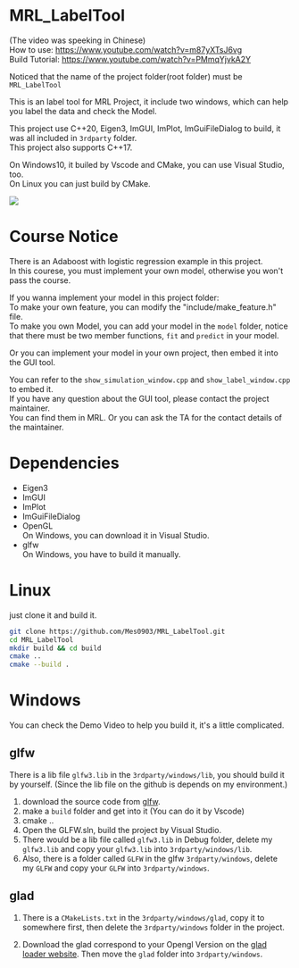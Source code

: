 # MRL_LabelTool

(The video was speeking in Chinese)  
How to use: https://www.youtube.com/watch?v=m87yXTsJ6vg    
Build Tutorial: https://www.youtube.com/watch?v=PMmqYjvkA2Y

Noticed that the name of the project folder(root folder) must be `MRL_LabelTool`

This is an label tool for MRL Project, it include two windows, which can help you label the data and check the Model.   

This project use C++20, Eigen3, ImGUI, ImPlot, ImGuiFileDialog to build, it was all included in `3rdparty` folder.  
This project also supports C++17.

On Windows10, it builed by Vscode and CMake, you can use Visual Studio, too.  
On Linux you can just build by CMake.  

![](https://github.com/NcuMathRoboticsLab/MRL_LabelTool/blob/main/docs/LabelToolDemo.gif?raw=true)

# Course Notice

There is an Adaboost with logistic regression example in this project.    
In this courese, you must implement your own model, otherwise you won't pass the course.

If you wanna implement your model in this project folder:    
To make your own feature, you can modify the "include/make_feature.h" file.    
To make you own Model, you can add your model in the `model` folder, notice that there must be two member functions, `fit` and `predict` in your model.

Or you can implement your model in your own project, then embed it into the GUI tool.    

You can refer to the `show_simulation_window.cpp` and `show_label_window.cpp` to embed it.    
If you have any question about the GUI tool, please contact the project maintainer.    
You can find them in MRL. Or you can ask the TA for the contact details of the maintainer.

# Dependencies

+ Eigen3
+ ImGUI
+ ImPlot
+ ImGuiFileDialog
+ OpenGL    
    On Windows, you can download it in Visual Studio.
+ glfw  
    On Windows, you have to build it manually.

# Linux

just clone it and build it.

```bash
git clone https://github.com/Mes0903/MRL_LabelTool.git
cd MRL_LabelTool
mkdir build && cd build
cmake ..
cmake --build .
```

# Windows

You can check the Demo Video to help you build it, it's a little complicated.
## glfw

There is a lib file `glfw3.lib` in the `3rdparty/windows/lib`, you should build it by yourself. (Since the lib file on the github is depends on my environment.)

1. download the source code from [glfw](https://www.glfw.org/download).
2. make a `build` folder and get into it (You can do it by Vscode) 
3. cmake ..
4. Open the GLFW.sln, build the project by Visual Studio.
5. There would be a lib file called `glfw3.lib` in Debug folder, delete my `glfw3.lib` and copy your `glfw3.lib` into `3rdparty/windows/lib`.
6. Also, there is a folder called `GLFW` in the glfw `3rdparty/windows`, delete my `GLFW` and copy your `GLFW` into `3rdparty/windows`.

## glad

1. There is a `CMakeLists.txt` in the `3rdparty/windows/glad`, copy it to somewhere first, then delete the `3rdparty/windows` folder in the project.

2. Download the glad correspond to your Opengl Version on the [glad loader website](https://glad.dav1d.de/). Then move the `glad` folder into `3rdparty/windows`.
